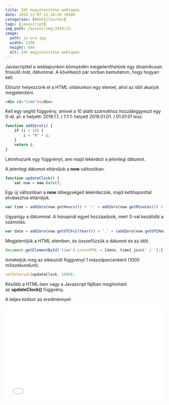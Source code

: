 ```yaml
---
title: Idő megjelenítése weblapon
date: 2018-12-07 22:10:24 +0100
categories: [Webfejlesztés]
tags: [javascript]
img_path: /assets/img/2018/12
image:
  path: js-ora.jpg
  width: 1200
  height: 640
  alt: Idő megjelenítése weblapon
---
```


Javascripttel a weblapunkon könnyedén megjeleníthetünk egy dinamikusan frissülő órát, dátummal. A következő pár sorban bemutatom, hogy hogyan kell.

Először helyezzünk el a HTML oldalunkon egy elemet, ahol az időt akarjuk megjeleníteni.

```html
<div id="time"></div>
```

Kell egy segítő függvény, amivel a 10 alatti számokhoz hozzábiggyeszt egy 0-át. pl: e helyett: 2019.1.1. / 1:1:1: helyett 2019.01.01. / 01.01:01 lesz.

```javascript
function addZero(i) {
    if (i < 10) {
        i = "0" + i;
    }
    return i;
}
```

Létrehozunk egy függvényt, ami majd lekérdezi a jelenlegi dátumot.

A jelenlegi dátumot eltároljuk a **now** változóban.

```javascript
function updateClock() {
    var now = new Date();
```

Egy új változóban a **now** időegységeit lekérdezzük, majd kettősponttal elválasztva eltároljuk.

```javascript
var time = addZero(now.getHours()) + ':' + addZero(now.getMinutes()) + ":" + addZero(now.getSeconds());
```

Ugyanígy a dátummal. A hónapnál egyet hozzáadunk, mert 0-val kezdődik a számolás.

```javascript
var date = addZero(now.getUTCFullYear()) + '.' + (addZero(now.getUTCMonth() + 1)) + "." + addZero(now.getUTCDate());
```

Megjelenítjük a HTML elemben, és összefűzzük a dátumot és az időt.

```javascript
document.getElementById('time').innerHTML = [date, time].join(' / ');}
```

Ismételjük meg az elkészült függvényt 1 másodpercenként (1000 miliszekundum).

```javascript
setInterval(updateClock, 1000);
```

Később a HTML-ben vagy a Javascript fájlban meghívható az **updateClock()** függvény.

A teljes kódsor az eredménnyel:

<iframe src="//jsfiddle.net/bitben/015woLv2/embedded/result,html,js/" width="100%" height="300" frameborder="0" allowfullscreen="allowfullscreen"><span data-mce-type="bookmark" style="display: inline-block; width: 0px; overflow: hidden; line-height: 0;" class="mce_SELRES_start"></span></iframe>